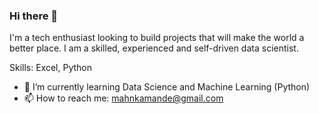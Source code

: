 ### Hi there 👋
I'm a tech enthusiast looking to build projects that will make the world a better place.
I am a skilled, experienced and self-driven data scientist.

Skills: Excel, Python

- 🌱 I’m currently learning Data Science and Machine Learning (Python)
- 📫 How to reach me: mahnkamande@gmail.com
